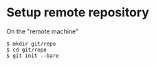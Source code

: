 # Setup remote repository


On the "remote machine"

```
$ mkdir git/repo
$ cd git/repo
$ git init --bare
```


